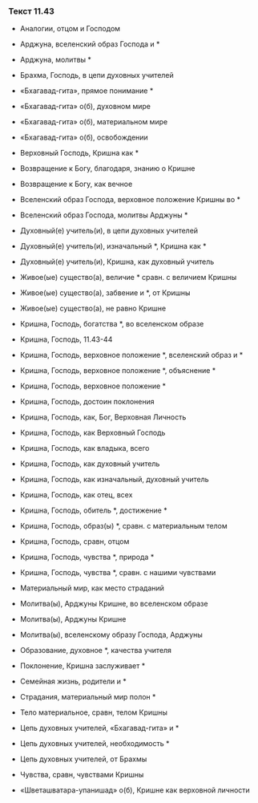 ### Текст 11.43

- Аналогии, отцом и Господом

- Арджуна, вселенский образ Господа и *

- Арджуна, молитвы *

- Брахма, Господь, в цепи духовных учителей

- «Бхагавад-гита», прямое понимание *

- «Бхагавад-гита» о(б), духовном мире

- «Бхагавад-гита» о(б), материальном мире

- «Бхагавад-гита» о(б), освобождении

- Верховный Господь, Кришна как *

- Возвращение к Богу, благодаря, знанию о Кришне

- Возвращение к Богу, как вечное

- Вселенский образ Господа, верховное положение Кришны во *

- Вселенский образ Господа, молитвы Арджуны *

- Духовный(е) учитель(и), в цепи духовных учителей

- Духовный(е) учитель(и), изначальный *, Кришна как *

- Духовный(е) учитель(и), Кришна, как духовный учитель

- Живое(ые) существо(а), величие * сравн. с величием Кришны

- Живое(ые) существо(а), забвение и *, от Кришны

- Живое(ые) существо(а), не равно Кришне

- Кришна, Господь, богатства *, во вселенском образе

- Кришна, Господь, 11.43-44

- Кришна, Господь, верховное положение *, вселенский образ и *

- Кришна, Господь, верховное положение *, объяснение *

- Кришна, Господь, верховное положение *

- Кришна, Господь, достоин поклонения

- Кришна, Господь, как, Бог, Верховная Личность

- Кришна, Господь, как Верховный Господь

- Кришна, Господь, как владыка, всего

- Кришна, Господь, как духовный учитель

- Кришна, Господь, как изначальный, духовный учитель

- Кришна, Господь, как отец, всех

- Кришна, Господь, обитель *, достижение *

- Кришна, Господь, образ(ы) *, сравн. с материальным телом

- Кришна, Господь, сравн, отцом

- Кришна, Господь, чувства *, природа *

- Кришна, Господь, чувства *, сравн. с нашими чувствами

- Материальный мир, как место страданий

- Молитва(ы), Арджуны Кришне, во вселенском образе

- Молитва(ы), Арджуны Кришне

- Молитва(ы), вселенскому образу Господа, Арджуны

- Образование, духовное *, качества учителя

- Поклонение, Кришна заслуживает *

- Семейная жизнь, родители и *

- Страдания, материальный мир полон *

- Тело материальное, сравн, телом Кришны

- Цепь духовных учителей, «Бхагавад-гита» и *

- Цепь духовных учителей, необходимость *

- Цепь духовных учителей, от Брахмы

- Чувства, сравн, чувствами Кришны

- «Шветашватара-упанишад» о(б), Кришне как верховной личности
	
